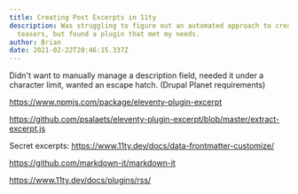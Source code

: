 ```yaml
---
title: Creating Post Excerpts in 11ty
description: Was struggling to figure out an automated approach to creating post
  teasers, but found a plugin that met my needs.
author: Brian
date: 2021-02-22T20:46:15.337Z
---
```

Didn't want to manually manage a description field, needed it under a character limit, wanted an escape hatch. (Drupal Planet requirements)

https://www.npmjs.com/package/eleventy-plugin-excerpt

https://github.com/psalaets/eleventy-plugin-excerpt/blob/master/extract-excerpt.js

Secret excerpts: https://www.11ty.dev/docs/data-frontmatter-customize/

https://github.com/markdown-it/markdown-it

https://www.11ty.dev/docs/plugins/rss/


